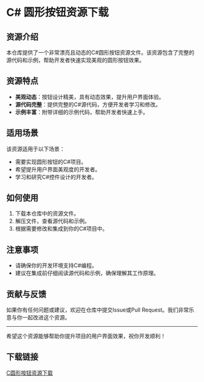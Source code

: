 # C# 圆形按钮资源下载

## 资源介绍

本仓库提供了一个非常漂亮且动态的C#圆形按钮资源文件。该资源包含了完整的源代码和示例，帮助开发者快速实现美观的圆形按钮效果。

## 资源特点

- **美观动态**：按钮设计精美，具有动态效果，提升用户界面体验。
- **源代码完整**：提供完整的C#源代码，方便开发者学习和修改。
- **示例丰富**：附带详细的示例代码，帮助开发者快速上手。

## 适用场景

该资源适用于以下场景：

- 需要实现圆形按钮的C#项目。
- 希望提升用户界面美观度的开发者。
- 学习和研究C#控件设计的开发者。

## 如何使用

1. 下载本仓库中的资源文件。
2. 解压文件，查看源代码和示例。
3. 根据需要修改和集成到你的C#项目中。

## 注意事项

- 请确保你的开发环境支持C#编程。
- 建议在集成前仔细阅读源代码和示例，确保理解其工作原理。

## 贡献与反馈

如果你有任何问题或建议，欢迎在仓库中提交Issue或Pull Request。我们非常乐意与你一起改进这个资源。

---

希望这个资源能够帮助你提升项目的用户界面效果，祝你开发顺利！

## 下载链接

[C圆形按钮资源下载](https://pan.quark.cn/s/fb0767139479)